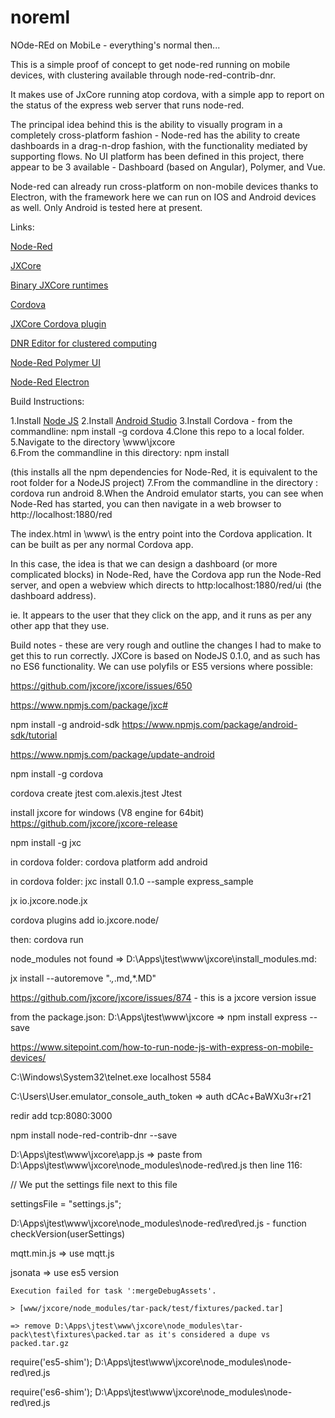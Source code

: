 # noreml
NOde-REd on MobiLe - everything's normal then...


This is a simple proof of concept to get node-red running on mobile devices, with clustering available through node-red-contrib-dnr.


It makes use of JxCore running atop cordova, with a simple app to report on the status of the express web server that runs node-red.


The principal idea behind this is the ability to visually program in a completely cross-platform fashion - 
Node-red has the ability to create dashboards in a drag-n-drop fashion, with the functionality mediated by supporting flows.
No UI platform has been defined in this project, there appear to be 3 available - Dashboard (based on Angular), Polymer, and Vue.


Node-red can already run cross-platform on non-mobile devices thanks to Electron, with the framework here we can run on IOS and Android devices as well.
Only Android is tested here at present.


Links:

[Node-Red](https://nodered.org/)

[JXCore](https://github.com/jxcore/jxcore)

[Binary JXCore runtimes](https://github.com/jxcore/jxcore-release)

[Cordova](https://cordova.apache.org/)

[JXCore Cordova plugin](https://github.com/jxcore/jxcore-cordova)

[DNR Editor for clustered computing](https://github.com/namgk/dnr-editor)

[Node-Red Polymer UI](https://www.npmjs.com/package/node-red-contrib-polymer)

[Node-Red Electron](https://github.com/natcl/electron-node-red)


Build Instructions:

1.Install [Node JS](https://nodejs.org/en/)
2.Install [Android Studio](https://developer.android.com/studio/index.html)
3.Install Cordova - from the commandline: npm install -g cordova
4.Clone this repo to a local folder.
5.Navigate to the directory <yourlocalfolder>\www\jxcore\
6.From the commandline in this directory: npm install

(this installs all the npm dependencies for Node-Red, it is equivalent to the root folder for a NodeJS project)
7.From the commandline in the directory <yourlocalfolder>: cordova run android
8.When the Android emulator starts, you can see when Node-Red has started, you can then navigate in a web browser to http://localhost:1880/red


The index.html in <yourlocalfolder>\www\ is the entry point into the Cordova application. It can be built as per any normal Cordova app.

In this case, the idea is that we can design a dashboard (or more complicated blocks) in Node-Red, have the Cordova app run the Node-Red server, 
and open a webview which directs to http:localhost:1880/red/ui (the dashboard address).

ie. It appears to the user that they click on the app, and it runs as per any other app that they use.




Build notes - these are very rough and outline the changes I had to make to get this to run correctly.
JXCore is based on NodeJS 0.1.0, and as such has no ES6 functionality. We can use polyfils or ES5 versions where possible:


https://github.com/jxcore/jxcore/issues/650

https://www.npmjs.com/package/jxc#

npm install -g android-sdk https://www.npmjs.com/package/android-sdk/tutorial

https://www.npmjs.com/package/update-android

npm install -g cordova

cordova create jtest com.alexis.jtest Jtest

install jxcore for windows (V8 engine for 64bit) https://github.com/jxcore/jxcore-release

npm install -g jxc

in cordova folder: cordova platform add android

in cordova folder: jxc install 0.1.0 --sample express_sample

jx io.jxcore.node.jx

cordova plugins add io.jxcore.node/

then: cordova run

node_modules not found => D:\Apps\jtest\www\jxcore\install_modules.md:

jx install --autoremove ".*,*.md,*.MD"

https://github.com/jxcore/jxcore/issues/874 - this is a jxcore version issue

from the package.json: D:\Apps\jtest\www\jxcore => npm install express --save

https://www.sitepoint.com/how-to-run-node-js-with-express-on-mobile-devices/

C:\Windows\System32\telnet.exe localhost 5584

C:\Users\User\.emulator_console_auth_token => auth dCAc+BaWXu3r+r21

redir add tcp:8080:3000




npm install node-red-contrib-dnr --save

D:\Apps\jtest\www\jxcore\app.js => paste from D:\Apps\jtest\www\jxcore\node_modules\node-red\red.js then line 116:

// We put the settings file next to this file

settingsFile = "settings.js";

D:\Apps\jtest\www\jxcore\node_modules\node-red\red\red.js - function checkVersion(userSettings)

mqtt.min.js => use mqtt.js

jsonata => use es5 version

	Execution failed for task ':mergeDebugAssets'.

	> [www/jxcore/node_modules/tar-pack/test/fixtures/packed.tar] 

	=> remove D:\Apps\jtest\www\jxcore\node_modules\tar-pack\test\fixtures\packed.tar as it's considered a dupe vs packed.tar.gz

require('es5-shim'); D:\Apps\jtest\www\jxcore\node_modules\node-red\red.js

require('es6-shim'); D:\Apps\jtest\www\jxcore\node_modules\node-red\red.js